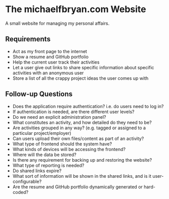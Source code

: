 # The michaelfbryan.com Website

A small website for managing my personal affairs.

## Requirements

- Act as my front page to the internet
- Show a resume and GitHub portfolio
- Help the current user track their activities
- Let a user give out links to share specific information about specific
  activities with an anonymous user
- Store a list of all the crappy project ideas the user comes up with

## Follow-up Questions

- Does the application require authentication? i.e. do users need to log in?
- If authentication is needed, are there different user levels?
- Do we need an explicit administration panel?
- What constitutes an activity, and how detailed do they need to be?
- Are activities grouped in any way? (e.g. tagged or assigned to a particular
  project/employer)
- Can users upload their own files/content as part of an activity?
- What type of frontend should the system have?
- What kinds of devices will be accessing the frontend?
- Where will the data be stored?
- Is there any requirement for backing up and restoring the website?
- What type of reporting is needed?
- Do shared links expire?
- What sort of information will be shown in the shared links, and is it
  user-configurable?
- Are the resume and GitHub portfolio dynamically generated or hard-coded?
